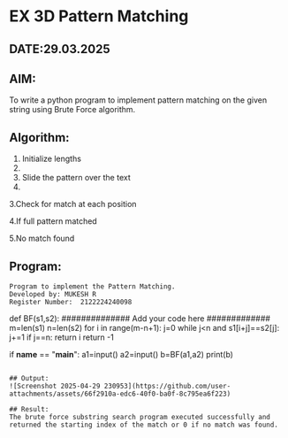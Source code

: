 # EX 3D Pattern Matching
## DATE:29.03.2025
## AIM:
To write a python program to implement pattern matching on the given string using Brute Force algorithm.

## Algorithm:

1. Initialize lengths
2. 
3. Slide the pattern over the text
4. 
3.Check for match at each position

4.If full pattern matched

5.No match found

## Program:
```
Program to implement the Pattern Matching.
Developed by: MUKESH R
Register Number:  2122224240098
```
def BF(s1,s2):
    ##############  Add your code here #############
    m=len(s1)
    n=len(s2)
    for i in range(m-n+1):
        j=0
        while j<n and s1[i+j]==s2[j]:
            j+=1
        if j==n:
            return i
    return -1
    
if __name__ == "__main__":
    a1=input() 
    a2=input() 
    b=BF(a1,a2)
    print(b)

```

## Output:
![Screenshot 2025-04-29 230953](https://github.com/user-attachments/assets/66f2910a-edc6-40f0-ba0f-8c795ea6f223)

## Result:
The brute force substring search program executed successfully and returned the starting index of the match or 0 if no match was found.
